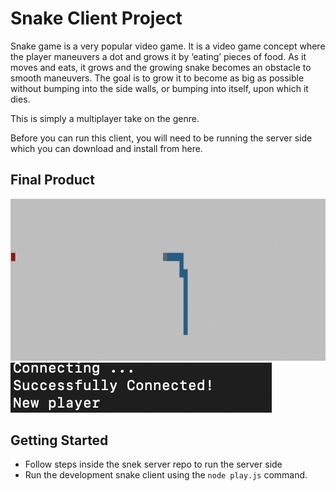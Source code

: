 # Snake Client Project

Snake game is a very popular video game. It is a video game concept where the player maneuvers a dot and grows it by ‘eating’ pieces of food. As it moves and eats, it grows and the growing snake becomes an obstacle to smooth maneuvers. The goal is to grow it to become as big as possible without bumping into the side walls, or bumping into itself, upon which it dies.

This is simply a multiplayer take on the genre.

Before you can run this client, you will need to be running the server side which you can download and install from here. 

## Final Product

!["Connecting to the server and playing the game"](./images/img1.png)
!["The server was adjested to broadcast a message whenever a new player enters the game."](./images/img2.png)


## Getting Started

- Follow steps inside the snek server repo to run the server side
- Run the development snake client using the `node play.js` command.
